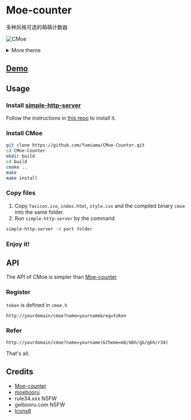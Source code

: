 # Moe-counter

多种风格可选的萌萌计数器

![CMoe](http://pan.fumiama.top:42412/cmoe?name=cmoe&theme=gb)

<details>
<summary>More theme</summary>

##### moebooru(mb)
![moebooru](https://count.getloli.com/get/@demo?theme=moebooru)

##### rule34(r34)
![Rule34](https://count.getloli.com/get/@demo?theme=rule34)

##### gelbooru(gb)
![Gelbooru](https://count.getloli.com/get/@demo?theme=gelbooru)</details>

## [Demo](http://pan.fumiama.top:42412)

## Usage
### Install [simple-http-server](https://github.com/fumiama/simple-http-server)
Follow the instructions in [this repo](https://github.com/fumiama/simple-http-server) to install it.
### Install CMoe
```bash
git clone https://github.com/fumiama/CMoe-Counter.git
cd CMoe-Counter
mkdir build
cd build
cmake ..
make
make install
```
### Copy files
1. Copy `favicon.ico`, `index.html`, `style.css` and the compiled binary `cmoe` into the same folder.
2. Run `simple-http-server` by the command
```bash
simple-http-server -d port folder
```
### Enjoy it!

## API
The API of CMoe is simpler than [Moe-counter](https://github.com/journey-ad/Moe-counter)
### Register
`token` is defined in `cmoe.h`
```
http://yourdomain/cmoe?name=yourname&reg=token
```
### Refer
```
http://yourdomain/cmoe?name=yourname(&theme=mb/mbh/gb/gbh/r34)
```
That's all.
## Credits
*   [Moe-counter](https://github.com/journey-ad/Moe-counter)
*   [moebooru](https://github.com/moebooru/moebooru)
*   rule34.xxx NSFW
*   gelbooru.com NSFW
*   [Icons8](https://icons8.com/icons/set/star)
